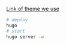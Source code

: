 [Link of theme we use](https://themes.gohugo.io/hugo-theme-learn/)

```bash
# deploy
hugo
# start
hugo server -w
```
